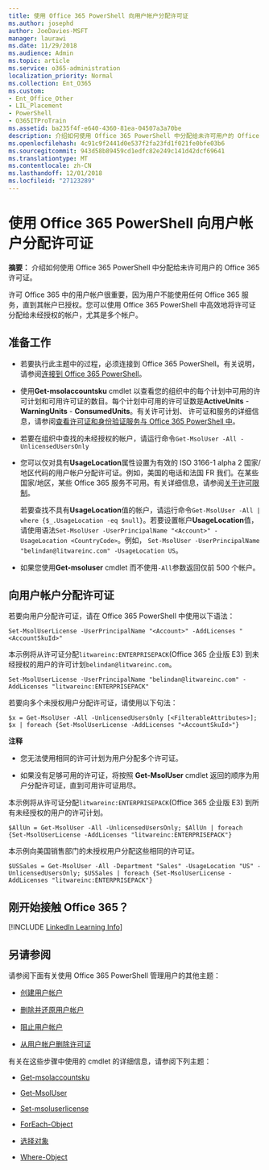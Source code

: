 ```yaml
---
title: 使用 Office 365 PowerShell 向用户帐户分配许可证
ms.author: josephd
author: JoeDavies-MSFT
manager: laurawi
ms.date: 11/29/2018
ms.audience: Admin
ms.topic: article
ms.service: o365-administration
localization_priority: Normal
ms.collection: Ent_O365
ms.custom:
- Ent_Office_Other
- LIL_Placement
- PowerShell
- O365ITProTrain
ms.assetid: ba235f4f-e640-4360-81ea-04507a3a70be
description: 介绍如何使用 Office 365 PowerShell 中分配给未许可用户的 Office 365 许可证。
ms.openlocfilehash: 4c91c9f2441d0e537f2fa23fd1f021fe0bfe03b6
ms.sourcegitcommit: 943d58b89459cd1edfc82e249c141d42dcf69641
ms.translationtype: MT
ms.contentlocale: zh-CN
ms.lasthandoff: 12/01/2018
ms.locfileid: "27123289"
---
```

# <a name="assign-licenses-to-user-accounts-with-office-365-powershell"></a>使用 Office 365 PowerShell 向用户帐户分配许可证

**摘要：** 介绍如何使用 Office 365 PowerShell 中分配给未许可用户的 Office 365 许可证。
  
许可 Office 365 中的用户帐户很重要，因为用户不能使用任何 Office 365 服务，直到其帐户已授权。您可以使用 Office 365 PowerShell 中高效地将许可证分配给未经授权的帐户，尤其是多个帐户。 

## <a name="before-you-begin"></a>准备工作
<a name="RTT"> </a>

- 若要执行此主题中的过程，必须连接到 Office 365 PowerShell。有关说明，请参阅[连接到 Office 365 PowerShell](connect-to-office-365-powershell.md)。
    
- 使用**Get-msolaccountsku** cmdlet 以查看您的组织中的每个计划中可用的许可计划和可用许可证的数目。每个计划中可用的许可证数是**ActiveUnits** - **WarningUnits** - **ConsumedUnits**。有关许可计划、 许可证和服务的详细信息，请参阅[查看许可证和身份验证服务与 Office 365 PowerShell 中](view-licenses-and-services-with-office-365-powershell.md)。
    
- 若要在组织中查找的未经授权的帐户，请运行命令`Get-MsolUser -All -UnlicensedUsersOnly`
    
- 您可以仅对具有**UsageLocation**属性设置为有效的 ISO 3166-1 alpha 2 国家/地区代码的用户帐户分配许可证。例如，美国的电话和法国 FR 我们。在某些国家/地区，某些 Office 365 服务不可用。有关详细信息，请参阅[关于许可限制](https://go.microsoft.com/fwlink/p/?LinkId=691730)。
    
    若要查找不具有**UsageLocation**值的帐户，请运行命令`Get-MsolUser -All | where {$_.UsageLocation -eq $null}`。若要设置帐户**UsageLocation**值，请使用语法`Set-MsolUser -UserPrincipalName "<Account>" -UsageLocation <CountryCode>`。例如， `Set-MsolUser -UserPrincipalName "belindan@litwareinc.com" -UsageLocation US`。
    
- 如果您使用**Get-msoluser** cmdlet 而不使用`-All`参数返回仅前 500 个帐户。

## <a name="assigning-licenses-to-user-accounts"></a>向用户帐户分配许可证
    
若要向用户分配许可证，请在 Office 365 PowerShell 中使用以下语法：
  
```
Set-MsolUserLicense -UserPrincipalName "<Account>" -AddLicenses "<AccountSkuId>"
```

本示例将从许可证分配`litwareinc:ENTERPRISEPACK`(Office 365 企业版 E3) 到未经授权的用户的许可计划`belindan@litwareinc.com`。
  
```
Set-MsolUserLicense -UserPrincipalName "belindan@litwareinc.com" -AddLicenses "litwareinc:ENTERPRISEPACK"
```

若要向多个未授权用户分配许可证，请使用以下句法：
  
```
$x = Get-MsolUser -All -UnlicensedUsersOnly [<FilterableAttributes>]; $x | foreach {Set-MsolUserLicense -AddLicenses "<AccountSkuId>"}
```

 **注释**
  
- 您无法使用相同的许可计划为用户分配多个许可证。
    
- 如果没有足够可用的许可证，将按照 **Get-MsolUser** cmdlet 返回的顺序为用户分配许可证，直到可用许可证用尽。
    
本示例将从许可证分配`litwareinc:ENTERPRISEPACK`(Office 365 企业版 E3) 到所有未经授权的用户的许可计划。
  
```
$AllUn = Get-MsolUser -All -UnlicensedUsersOnly; $AllUn | foreach {Set-MsolUserLicense -AddLicenses "litwareinc:ENTERPRISEPACK"}
```

本示例向美国销售部门的未授权用户分配这些相同的许可证。
  
```
$USSales = Get-MsolUser -All -Department "Sales" -UsageLocation "US" -UnlicensedUsersOnly; $USSales | foreach {Set-MsolUserLicense -AddLicenses "litwareinc:ENTERPRISEPACK"}
```
  
## <a name="new-to-office-365"></a>刚开始接触 Office 365？

[!INCLUDE [LinkedIn Learning Info](../common/office/linkedin-learning-info.md)]

## <a name="see-also"></a>另请参阅
<a name="SeeAlso"> </a>

请参阅下面有关使用 Office 365 PowerShell 管理用户的其他主题：
  
- [创建用户帐户](create-user-accounts-with-office-365-powershell.md)
    
- [删除并还原用户帐户](delete-and-restore-user-accounts-with-office-365-powershell.md)
    
- [阻止用户帐户](block-user-accounts-with-office-365-powershell.md)
    
- [从用户帐户删除许可证](remove-licenses-from-user-accounts-with-office-365-powershell.md)
    
有关在这些步骤中使用的 cmdlet 的详细信息，请参阅下列主题：
  
- [Get-msolaccountsku](https://go.microsoft.com/fwlink/p/?LinkId=691549)
    
- [Get-MsolUser](https://go.microsoft.com/fwlink/p/?LinkId=691543)
    
- [Set-msoluserlicense](https://go.microsoft.com/fwlink/p/?LinkId=691548)
    
- [ForEach-Object](https://go.microsoft.com/fwlink/p/?LinkId=113300)
    
- [选择对象](https://go.microsoft.com/fwlink/p/?LinkId=113387)
    
- [Where-Object](https://go.microsoft.com/fwlink/p/?LinkId=113423)
    

